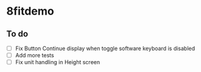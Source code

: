 # 8fitdemo

## To do

- [ ] Fix Button Continue display when toggle software keyboard is disabled
- [ ] Add more tests
- [ ] Fix unit handling in Height screen
